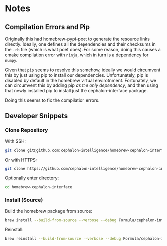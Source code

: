 # Notes

## Compilation Errors and Pip

Originally this had homebrew-pypi-poet to generate the resource links directly. Ideally, one defines all the dependencies and their checksums in the `.rb` file (which is what poet does). For some reason, doing this causes a cmake compilation error with `ninja`, which in turn is a dependency for `numpy`.

Given that `pip` seems to resolve this somehow, ideally we would circumvent this by just using pip to install our dependencies. Unfortunately, pip is disabled by default in the homebrew virtual envirotnment. Fortunately, we can circumvent this by adding pip *as the only dependency*, and then using that newly installed pip to install just the cephalon-interface package.

Doing this seems to fix the compilation errors.

## Developer Snippets

### Clone Repository

With SSH:

```sh
git clone git@github.com:cephalon-intelligence/homebrew-cephalon-interface.git
```

Or with HTTPS:

```sh
git clone https://github.com/cephalon-intelligence/homebrew-cephalon-interface.git
```

Optionally enter directory:

```sh
cd homebrew-cephalon-interface
```

### Install (Source)

Build the homebrew package from source:

```sh
brew install --build-from-source --verbose --debug Formula/cephalon-interface.rb
```

Reinstall:

```sh
brew reinstall --build-from-source --verbose --debug Formula/cephalon-interface.rb
```